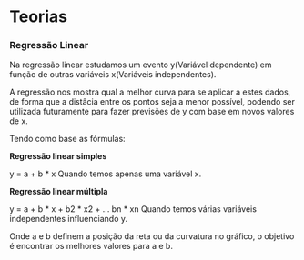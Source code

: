 # Teorias
### Regressão Linear

Na regressão linear estudamos um evento y(Variável dependente) em função de
outras variáveis x(Variáveis independentes).

A regressão nos mostra qual a melhor curva para se aplicar a estes dados, de
forma que a distâcia entre os pontos seja a menor possível, podendo ser
utilizada futuramente para fazer previsões de y com base em novos valores de x.

Tendo como base as fórmulas:

**Regressão linear simples**

y = a + b * x
Quando temos apenas uma variável x.

**Regressão linear múltipla**

y = a + b * x + b2 * x2 + ... bn * xn
Quando temos várias variáveis independentes influenciando y.

Onde a e b definem a posição da reta ou da curvatura no gráfico, o objetivo é
encontrar os melhores valores para a e b.



